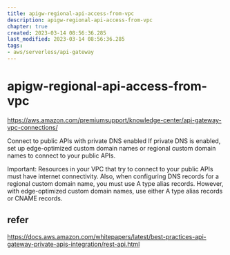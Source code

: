 ```yaml
---
title: apigw-regional-api-access-from-vpc
description: apigw-regional-api-access-from-vpc
chapter: true
created: 2023-03-14 08:56:36.285
last_modified: 2023-03-14 08:56:36.285
tags: 
- aws/serverless/api-gateway 
---
```


# apigw-regional-api-access-from-vpc

https://aws.amazon.com/premiumsupport/knowledge-center/api-gateway-vpc-connections/

Connect to public APIs with private DNS enabled
If private DNS is enabled, set up edge-optimized custom domain names or regional custom domain names to connect to your public APIs.

Important: Resources in your VPC that try to connect to your public APIs must have internet connectivity. Also, when configuring DNS records for a regional custom domain name, you must use A type alias records. However, with edge-optimized custom domain names, use either A type alias records or CNAME records.



## refer

https://docs.aws.amazon.com/whitepapers/latest/best-practices-api-gateway-private-apis-integration/rest-api.html


